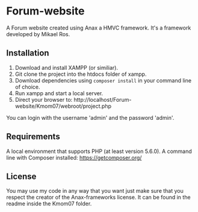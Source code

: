 # Forum-website
A Forum website created using Anax a HMVC framework. It's a framework developed by Mikael Ros.

## Installation
1. Download and install XAMPP (or similiar).
2. Git clone the project into the htdocs folder of xampp.
3. Download dependencies using `composer install` in your command line of choice.
3. Run xampp and start a local server.
4. Direct your browser to: http://localhost/Forum-website/Kmom07/webroot/project.php

You can login with the username 'admin' and the password 'admin'.

## Requirements
A local environment that supports PHP (at least version 5.6.0).
A command line with Composer installed: https://getcomposer.org/

## License
You may use my code in any way that you want just make sure that you respect the creator of the Anax-frameworks license. It can be found in the readme inside the Kmom07 folder.




